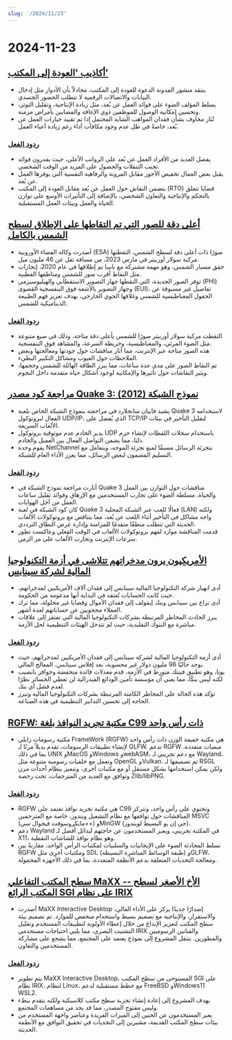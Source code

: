 ```yaml
---
slug: '/2024/11/23'
---
```


# 2024-11-23

## [أكاذيب 'العودة إلى المكتب'](https://blog.avas.space/rto/)

- ينتقد منشور المدونة الدعوة للعودة إلى المكتب، مجادلاً بأن الأدوار مثل إدخال البيانات والاتصالات الرقمية لا تتطلب الحضور الجسدي.
- يسلط المؤلف الضوء على فوائد العمل عن بُعد، مثل زيادة الإنتاجية، وتقليل التوتر، وتحسين إمكانية الوصول للموظفين ذوي الإعاقة والمصابين بأمراض مزمنة.
- تُثار مخاوف بشأن فقدان المواهب الشابة المحتمل إذا تم تقييد خيارات العمل عن بُعد، خاصةً في ظل عدم وجود مكافآت أداء رغم زيادة أعباء العمل.

### [ردود الفعل](https://news.ycombinator.com/item?id=42221623)

- يفضل العديد من الأفراد العمل عن بُعد على الرواتب الأعلى، حيث يقدرون فوائد تجنب التنقلات والحصول على المزيد من الوقت الشخصي.
- يقبل بعض العمال تخفيض الأجور مقابل المرونة والرفاهية النفسية التي يوفرها العمل عن بُعد.
- يتضمن النقاش حول العمل عن بُعد مقابل العودة إلى المكتب (RTO) قضايا تتعلق بالتحكم والإنتاجية والتعاون الشخصي، بالإضافة إلى التأثيرات الأوسع على توازن الحياة والعمل وبيئات العمل المستقبلية.

## [أعلى دقة للصور التي تم التقاطها على الإطلاق لسطح الشمس بالكامل](https://www.smithsonianmag.com/smart-news/check-out-the-highest-resolution-images-ever-captured-of-the-suns-entire-surface-180985518/)

- أصدرت وكالة الفضاء الأوروبية (ESA) صورًا ذات أعلى دقة لسطح الشمس، التقطتها مركبة سولار أوربيتر في مارس 2023، من مسافة تقل عن 46 مليون ميل.
- حقق مسبار الشمس، وهو مهمة مشتركة مع ناسا تم إطلاقها في عام 2020، إنجازات مثل التقاط أقرب صور للشمس ومناطقها القطبية.
- توفر الصور الجديدة، التي التقطها جهاز التصوير الاستقطابي والهيليوسيزمي (PHI) وجهاز التصوير بالأشعة فوق البنفسجية القصوى (EUI)، تفاصيل غير مسبوقة عن الحقول المغناطيسية للشمس وغلافها الجوي الخارجي، بهدف تعزيز فهم الطبيعة الديناميكية للشمس.

### [ردود الفعل](https://news.ycombinator.com/item?id=42220155)

- التقطت مركبة سولار أوربيتر صورًا للشمس بأعلى دقة متاحة، وذلك في صيغ متنوعة مثل الضوء المرئي، والمغناطيسية، وخريطة السرعة، والمشاهد فوق البنفسجية.
- هذه الصور متاحة عبر الإنترنت، مما أثار مناقشات حول جودتها ومعالجتها وبعض الملاحظات حول العيوب ومشاكل التكبير البطيء.
- تم التقاط الصور على مدى عدة ساعات، مما يبرز الطاقة الهائلة للشمس وحجمها، ويثير النقاشات حول تأثيرها والإمكانية لوجود أشكال حياة متقدمة داخل النجوم.

## [مراجعة كود مصدر Quake 3: نموذج الشبكة (2012)](https://fabiensanglard.net/quake3/network.php)

- يشيد فابيان سانجلارد في مراجعته بنموذج الشبكة الخاص بلعبة Quake 3 لاستخدامه الفعال لبروتوكول UDP/IP، الذي يُفضل على TCP/IP لتقليل التأخير في بيئات الألعاب السريعة.
- يدير الخادم عدم موثوقية بروتوكول UDP باستخدام سجلات اللقطات لإنشاء حزم دلتا، مما يضمن التواصل الفعال بين العميل والخادم.
- يقوم وحدة NetChannel بتجزئة الرسائل مسبقًا لمنع تجزئة الموجه، ويتعامل مع التسليم المضمون لبعض الرسائل، مما يعزز الأداء العام للشبكة.

### [ردود الفعل](https://news.ycombinator.com/item?id=42218532)

- أثارت مراجعة نموذج الشبكة في Quake 3 مناقشات حول التوازن بين العمل والحياة، مسلطة الضوء على تجارب المستخدمين مع الإرهاق وفوائد تقليل ساعات العمل من أجل الهوايات.
- كان كود الشبكة في لعبة Quake 3 فعالًا للعب عبر الشبكة المحلية (LAN) ولكنه واجه مشاكل في التأخير أثناء اللعب عن بُعد، مما يتناقض مع بروتوكولات الألعاب الحديثة التي تتطلب منطقًا متقدمًا للمزامنة وإدارة عرض النطاق الترددي.
- قدمت المناقشة موارد لفهم بروتوكولات الألعاب في الوقت الفعلي وعاكست تطور سرعات الإنترنت وتجارب الألعاب على مر الزمن.

## [الأمريكيون يرون مدخراتهم تتلاشى في أزمة التكنولوجيا المالية لشركة سينابس](https://www.cnbc.com/2024/11/22/synapse-bankruptcy-thousands-of-americans-see-their-savings-vanish.html)

- أدى انهيار شركة التكنولوجيا المالية سينابس إلى فقدان آلاف الأمريكيين لمدخراتهم، حيث كانت الحسابات تُعتقد في البداية أنها مدعومة من الحكومة.
- أدى نزاع بين سينابس وبنك إيفولف إلى فقدان الأموال وقضايا غير محلولة، مما ترك العملاء محجوبين عن حساباتهم لعدة أشهر.
- يبرز الحادث المخاطر المرتبطة بشركات التكنولوجيا المالية التي تفتقر إلى علاقات مباشرة مع البنوك التقليدية، حيث لم تتدخل الهيئات التنظيمية لحل الأزمة.

### [ردود الفعل](https://news.ycombinator.com/item?id=42219407)

- أدى أزمة التكنولوجيا المالية لشركة سينابس إلى فقدان الأمريكيين لمدخراتهم، حيث يوجد حاليًا 96 مليون دولار غير محسوبة، بعد إفلاس سينابس، المعالج المالي.
- يوتا، وهو تطبيق فينتك متورط في الأزمة، قدم معدلات فائدة منخفضة وحوافز يانصيب لكنه ليس بنكًا، مما يعني أن مؤسسة تأمين الودائع الفيدرالية لن تغطي الخسائر نظرًا لعدم فشل أي بنك.
- تؤكد هذه الحالة على المخاطر الكامنة المرتبطة بشركات التكنولوجيا المالية وتبرز الحاجة إلى تحسين التدابير التنظيمية في هذه الصناعة.

## [RGFW: مكتبة تجريد النوافذ بلغة C99 ذات رأس واحد](https://github.com/ColleagueRiley/RGFW)

- مكتبة رسومات رايلي FrameWork (RGFW) هي مكتبة خفيفة الوزن ذات رأس واحد لإنشاء تطبيقات الرسومات، تقدم بديلاً مرنًا لـ GLFW. تدعم RGFW منصات متعددة، بما في ذلك UNIX وMacOS وWindows وwebASM، مع دعم تجريبي لـ Wayland، وتعمل مع خلفيات رسومية متنوعة مثل OpenGL وVulkan. تم تصميمها لـ RSGL ولكن يمكن استخدامها بشكل مستقل أو مع مكتبات أخرى، وتتميز بنظام أحداث مرن وتوافق مع العديد من المترجمات، تحت رخصة Zlib/libPNG.

### [ردود الفعل](https://news.ycombinator.com/item?id=42217535)

- RGFW هي مكتبة تجريد نوافذ تعتمد على C99 وتحتوي على رأس واحد، وتتركز المناقشات حول توافقها مع نظام التشغيل ويندوز، خاصة مع المترجمين MSVC (مايكروسوفت فيجوال سي++) وMinGW (جي إن يو البسيط لويندوز).
- دعم Wayland في المكتبة تجريبي، ويعبر المستخدمون عن حاجتهم لبدائل أفضل لـ X11، وهو نظام نوافذ للشاشات النقطية.
- تسلط المحادثة الضوء على الإيجابيات والسلبيات لمكتبات الرأس الواحد، مقارنةً بين RGFW ومكتبات أخرى مثل SDL (طبقة الوسائط المباشرة البسيطة) وGLFW، ومعالجة التحديات المتعلقة بدعم الأنظمة المتعددة، بما في ذلك الأجهزة المحمولة.

## [سطح المكتب التفاعلي MaXX -- الأخ الأصغر لسطح المكتب الرائع SGI على نظام IRIX](https://docs.maxxinteractive.com/)

- أصدرت MaXX Interactive Desktop إصدارًا جديدًا يركز على الأداء العالي، والاستقرار، والإنتاجية مع تصميم بسيط واستخدام منخفض للموارد. تم تصميم بيئة سطح المكتب لتعزيز الإبداع من خلال إعطاء الأولوية لتطبيقات المستخدم وتقليل التشتيت البصري، مما يلبي احتياجات مستخدمي IRIX والفنانين الرسوميين والمطورين. ينتقل المشروع إلى نموذج يعتمد على المجتمع، مما يشجع على مشاركة المستخدمين والتعاون.

### [ردود الفعل](https://news.ycombinator.com/item?id=42218184)

- يتم تطوير MaXX Interactive Desktop، المستوحى من سطح المكتب SGI على نظام IRIX، لنظام Linux، مع خطط مستقبلية لدعم FreeBSD وWindows11 WSL2.
- يهدف المشروع إلى إعادة إنشاء تجربة سطح مكتب كلاسيكية ولكنه يتقدم ببطء وليس مفتوح المصدر، مما قد يحد من مساهمات المجتمع.
- يعبر المستخدمون عن الحنين إلى الميزات الفريدة وعناصر واجهة المستخدم من بيئات سطح المكتب القديمة، مشيرين إلى التحديات في تحقيق التوافق مع الأنظمة الحديثة.

<head>
  <meta property="og:title" content="أكاذيب 'العودة إلى المكتب'" />
  <meta property="og:type" content="website" />
  <meta property="og:image" content="https://og.cho.sh/api/og/?title=%D8%A3%D9%83%D8%A7%D8%B0%D9%8A%D8%A8%20'%D8%A7%D9%84%D8%B9%D9%88%D8%AF%D8%A9%20%D8%A5%D9%84%D9%89%20%D8%A7%D9%84%D9%85%D9%83%D8%AA%D8%A8'&subheading=%D8%A7%D9%84%D8%B3%D8%A8%D8%AA%D8%8C%20%D9%A2%D9%A3%20%D9%86%D9%88%D9%81%D9%85%D8%A8%D8%B1%20%D9%A2%D9%A0%D9%A2%D9%A4%3A%20%D9%85%D9%84%D8%AE%D8%B5%20%D8%A3%D8%AE%D8%A8%D8%A7%D8%B1%20%D8%A7%D9%84%D9%82%D8%B1%D8%A7%D8%B5%D9%86%D8%A9" />
</head>
